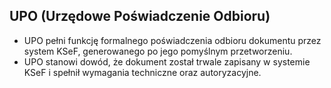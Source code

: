 ## UPO (Urzędowe Poświadczenie Odbioru)

* UPO pełni funkcję formalnego poświadczenia odbioru dokumentu przez system KSeF, generowanego po jego pomyślnym przetworzeniu.
* UPO stanowi dowód, że dokument został trwale zapisany w systemie KSeF i spełnił wymagania techniczne oraz autoryzacyjne.
